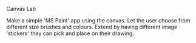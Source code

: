 Canvas Lab

Make a simple 'MS Paint' app using the canvas. Let the user choose from different size brushes and colours. Extend by having different image 'stickers' they can pick and place on their drawing.
